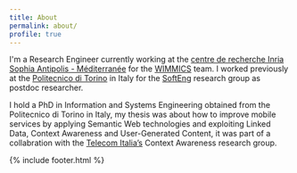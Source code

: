 ```yaml
---
title: About
permalink: about/
profile: true
---
```


I'm a Research Engineer currently working at the [centre de recherche Inria Sophia Antipolis - Méditerranée](http://www.inria.fr/centre/sophia) for the [WIMMICS](http://wimmics.inria.fr) team. I worked previously at the [Politecnico di Torino](http://www.polito.it) in Italy for the [SoftEng](http://softeng.polito.it) research group as postdoc researcher. 

I hold a PhD in Information and Systems Engineering obtained from the Politecnico di Torino in Italy, my thesis was about how to improve mobile services by applying Semantic Web technologies and exploiting Linked Data, Context Awareness and User-Generated Content, it was part of a collabration with the [Telecom Italia’s](http://www.telecomitalia.com/tit/en/about-us/business/activities/telecom-italia-lab.html) Context Awareness research group.

{% include footer.html %}
